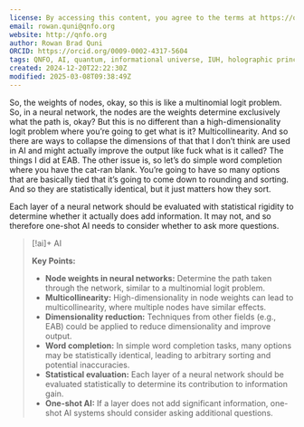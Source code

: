 ```yaml
---
license: By accessing this content, you agree to the terms at https://qnfo.org/LICENSE
email: rowan.quni@qnfo.org
website: http://qnfo.org
author: Rowan Brad Quni
ORCID: https://orcid.org/0009-0002-4317-5604
tags: QNFO, AI, quantum, informational universe, IUH, holographic principle
created: 2024-12-20T22:22:30Z
modified: 2025-03-08T09:38:49Z
---
```


So, the weights of nodes, okay, so this is like a multinomial logit problem. So, in a neural network, the nodes are the weights determine exclusively what the path is, okay? But this is no different than a high-dimensionality logit problem where you’re going to get what is it? Multicollinearity. And so there are ways to collapse the dimensions of that that I don’t think are used in AI and might actually improve the output like fuck what is it called? The things I did at EAB. The other issue is, so let’s do simple word completion where you have the cat-ran blank. You’re going to have so many options that are basically tied that it’s going to come down to rounding and sorting. And so they are statistically identical, but it just matters how they sort.

Each layer of a neural network should be evaluated with statistical rigidity to determine whether it actually does add information. It may not, and so therefore one-shot AI needs to consider whether to ask more questions.

> [!ai]+ AI
>
> **Key Points:**
> - **Node weights in neural networks:** Determine the path taken through the network, similar to a multinomial logit problem.
> - **Multicollinearity:** High-dimensionality in node weights can lead to multicollinearity, where multiple nodes have similar effects.
> - **Dimensionality reduction:** Techniques from other fields (e.g., EAB) could be applied to reduce dimensionality and improve output.
> - **Word completion:** In simple word completion tasks, many options may be statistically identical, leading to arbitrary sorting and potential inaccuracies.
> - **Statistical evaluation:** Each layer of a neural network should be evaluated statistically to determine its contribution to information gain.
> - **One-shot AI:** If a layer does not add significant information, one-shot AI systems should consider asking additional questions.
